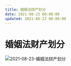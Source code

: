 ```yaml
---
title: 婚姻法财产划分
date: 2021-08-23 00:00:00
updated: 2021-08-23 00:00:00
---
```


# 婚姻法财产划分
![2021-08-23-婚姻法财产划分](assets/2021-08-23-婚姻法财产划分.jpeg)

